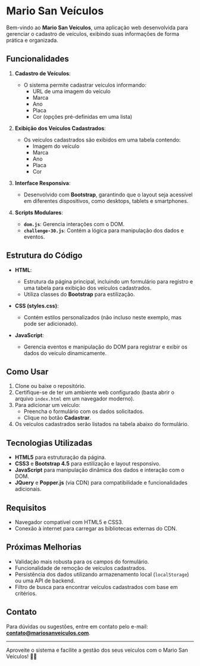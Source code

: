 # Mario San Veículos

Bem-vindo ao **Mario San Veículos**, uma aplicação web desenvolvida para gerenciar o cadastro de veículos, exibindo suas informações de forma prática e organizada.

## Funcionalidades

1. **Cadastro de Veículos**:
   - O sistema permite cadastrar veículos informando:
     - URL de uma imagem do veículo
     - Marca
     - Ano
     - Placa
     - Cor (opções pré-definidas em uma lista)

2. **Exibição dos Veículos Cadastrados**:
   - Os veículos cadastrados são exibidos em uma tabela contendo:
     - Imagem do veículo
     - Marca
     - Ano
     - Placa
     - Cor

3. **Interface Responsiva**:
   - Desenvolvido com **Bootstrap**, garantindo que o layout seja acessível em diferentes dispositivos, como desktops, tablets e smartphones.

4. **Scripts Modulares**:
   - **`dom.js`**: Gerencia interações com o DOM.
   - **`challenge-30.js`**: Contém a lógica para manipulação dos dados e eventos.

## Estrutura do Código

- **HTML**:
  - Estrutura da página principal, incluindo um formulário para registro e uma tabela para exibição dos veículos cadastrados.
  - Utiliza classes do **Bootstrap** para estilização.

- **CSS (styles.css)**:
  - Contém estilos personalizados (não incluso neste exemplo, mas pode ser adicionado).

- **JavaScript**:
  - Gerencia eventos e manipulação do DOM para registrar e exibir os dados do veículo dinamicamente.

## Como Usar

1. Clone ou baixe o repositório.
2. Certifique-se de ter um ambiente web configurado (basta abrir o arquivo `index.html` em um navegador moderno).
3. Para adicionar um veículo:
   - Preencha o formulário com os dados solicitados.
   - Clique no botão **Cadastrar**.
4. Os veículos cadastrados serão listados na tabela abaixo do formulário.

## Tecnologias Utilizadas

- **HTML5** para estruturação da página.
- **CSS3** e **Bootstrap 4.5** para estilização e layout responsivo.
- **JavaScript** para manipulação dinâmica dos dados e interação com o DOM.
- **JQuery** e **Popper.js** (via CDN) para compatibilidade e funcionalidades adicionais.

## Requisitos

- Navegador compatível com HTML5 e CSS3.
- Conexão à internet para carregar as bibliotecas externas do CDN.

## Próximas Melhorias

- Validação mais robusta para os campos do formulário.
- Funcionalidade de remoção de veículos cadastrados.
- Persistência dos dados utilizando armazenamento local (`localStorage`) ou uma API de backend.
- Filtro de busca para encontrar veículos cadastrados com base em critérios.

## Contato

Para dúvidas ou sugestões, entre em contato pelo e-mail: **contato@mariosanveiculos.com**.

---

Aproveite o sistema e facilite a gestão dos seus veículos com o Mario San Veículos! 🚗✨
